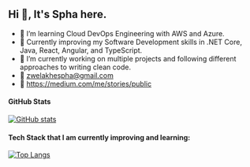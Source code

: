 ## Hi 👋, It's Spha here.

- 🌱 I’m learning Cloud DevOps Engineering with AWS and Azure.
- 💬 Currently improving my Software Development skills in .NET Core, Java, React, Angular, and TypeScript.
- 🤔 I’m currently working on multiple projects and following different approaches to writing clean code. 
- 📧 zwelakhespha@gmail.com
- 🔗 https://medium.com/me/stories/public

#### GitHub Stats
[![GitHub stats](https://github-readme-stats.vercel.app/api?username=sphavix&show_icons=true)](https://github.com/sphavix/github-readme-stats&show_icons=true)

#### Tech Stack that I am currently improving and learning:
[![Top Langs](https://github-readme-stats.vercel.app/api/top-langs/?username=sphavix&layout=compact)](https://github.com/sphavix/github-readme-stats&layout=compact)

<!-- 📫 How to reach me: ...
- 😄 Pronouns: ...
- ⚡ Fun fact: ...
- - 🤔 I’m looking for help with ...
  - - 👯 💬 Ask me about ...
-->
